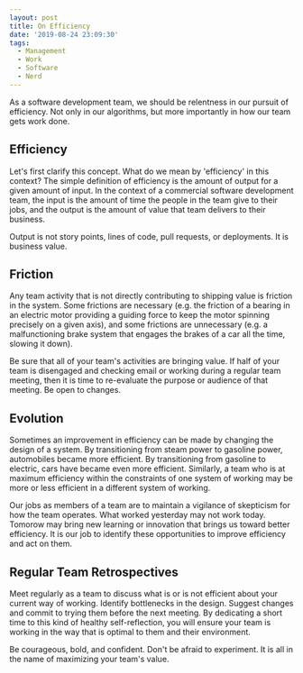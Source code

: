 ```yaml
---
layout: post
title: On Efficiency
date: '2019-08-24 23:09:30'
tags:
  - Management
  - Work
  - Software
  - Nerd
---
```


As a software development team, we should be relentness in our pursuit of
efficiency. Not only in our algorithms, but more importantly in how our
team gets work done.

## Efficiency

Let's first clarify this concept. What do we mean by 'efficiency' in this
context? The simple definition of efficiency is the amount of output for a
given amount of input. In the context of a commercial software development team, the input is the
amount of time the people in the team give to their jobs, and the output is the amount of
value that team delivers to their business.

Output is not story points, lines of code, pull requests, or deployments. It is business value.

## Friction

Any team activity that is not directly contributing to shipping value is
friction in the system. Some frictions are necessary (e.g. the friction of a
bearing in an electric motor providing a guiding force to keep the motor
spinning precisely on a given axis), and some frictions are unnecessary (e.g. a
malfunctioning brake system that engages the brakes of a car all the time, slowing it down).

Be sure that all of your team's activities are bringing value. If half of your team is
disengaged and checking email or working during a regular team meeting, then it is time
to re-evaluate the purpose or audience of that meeting. Be open to changes.

## Evolution

Sometimes an improvement in efficiency can be made by changing the design of a
system. By transitioning from steam power to gasoline power, automobiles became
more efficient. By transitioning from gasoline to electric, cars have became even
more efficient. Similarly, a team who is at maximum efficiency within the
constraints of one system of working may be more or less efficient in a
different system of working.

Our jobs as members of a team are to maintain a vigilance of skepticism for how
the team operates. What worked yesterday may not work today. Tomorow may bring
new learning or innovation that brings us toward better efficiency. It is our
job to identify these opportunities to improve efficiency and act on them.

## Regular Team Retrospectives

Meet regularly as a team to discuss what is or is not efficient about your
current way of working. Identify bottlenecks in the design. Suggest changes and
commit to trying them before the next meeting. By dedicating a short time to
this kind of healthy self-reflection, you will ensure your team is working
in the way that is optimal to them and their environment.

Be courageous, bold, and confident. Don't be afraid to experiment. It is all in
the name of maximizing your team's value.
